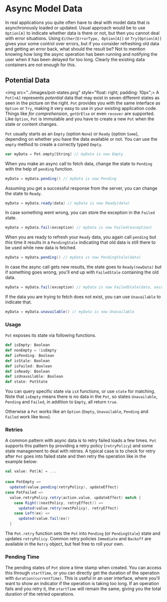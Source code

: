 # Async Model Data

In real applications you quite often have to deal with model data that is asynchronously loaded or updated. Usual approach would be to use `Option[A]` to
indicate whether data is there or not, but then you cannot deal with error situations. Using `Either[ErrorType, Option[A]]` or `Try[Option[A]]` gives your some
control over errors, but if you consider refreshing old data and getting an error back, what should the result be? Not to mention knowing how long the async
operation has been running and notifying the user when it has been delayed for too long. Clearly the existing data containers are not enough for this.

## Potential Data

<img src="../images/pot-states.png" style="float: right; padding: 10px";>
A `Pot[+A]` represents _potential_ data that may exist in seven different states as seen in the picture on the right. `Pot` provides you with the same interface as
`Option` or `Try`, making it very easy to use in your existing application code. Things like _for comprehension_, `getOrElse` or even `recover` are supported.
Like `Option`, `Pot` is immutable and you have to create a new `Pot` when the state or content changes.

`Pot` usually starts as an `Empty` (option `None`) or `Ready` (option `Some`), depending on whether you have the data available or not. You can use the `empty`
method to create a correctly typed `Empty`.

```scala
var myData = Pot.empty[String] // myData is now Empty
```

When you make an async call to fetch data, change the state to `Pending` with the help of `pending` function.

```scala
myData = myData.pending() // myData is now Pending
```

Assuming you get a successful response from the server, you can change the state to `Ready`.

```scala
myData = myData.ready(data) // myData is now Ready(data)
```

In case something went wrong, you can store the exception in the `Failed` state.

```scala
myData = myData.fail(exception) // myData is now Failed(exception)
```

When you are ready to refresh your `Ready` data, you again call `pending` but this time it results in a `PendingStale` indicating that old data is still there to be
used while new data is fetched.

```scala
myData = myData.pending() // myData is now PendingStale(data)
```

In case the async call gets new results, the state goes to `Ready(newData)` but if something goes wrong, you'll end up with `FailedStale` containing the
old data.

```scala
myData = myData.fail(exception) // myData is now FailedStale(data, exception)
```

If the data you are trying to fetch does not exist, you can use `Unavailable` to indicate that.

```scala
myData = myData.unavailable() // myData is now Unavailable
```

### Usage

`Pot` exposes its state via following functions.

```scala
def isEmpty: Boolean
def nonEmpty = !isEmpty
def isPending: Boolean
def isStale: Boolean
def isFailed: Boolean
def isReady: Boolean
def isUnavailable: Boolean
def state: PotState
```

You can query specific state via `isX` functions, or use `state` for matching. Note that `isEmpty` means there is no data in the `Pot`, so states `Unavailable`,
`Pending` and `Failed`, in addition to `Empty`, all return `true`.

Otherwise a `Pot` works like an `Option` (`Empty`, `Unavailable`, `Pending` and `Failed` work like `None`).

### Retries

A common pattern with async data is to retry failed loads a few times. `Pot` supports this pattern by providing a retry policy (`retryPolicy`) and some state
management to deal with retries. A typical case is to check for retry after `Pot` goes into failed state and then retry the operation like in the example below:

```scala
val value: Pot[A] = ...

case PotEmpty =>
  updated(value.pending(retryPolicy), updateEffect)
case PotFailed =>
  value.retryPolicy.retry(action.value, updateEffect) match {
    case Right((nextPolicy, retryEffect)) =>
      updated(value.retry(nextPolicy), retryEffect)
    case Left(ex) =>
      updated(value.fail(ex))
  }
```

The `Pot.retry` function sets the `Pot` into `Pending` (or `PendingStale`) state and updates `retryPolicy`. Common retry policies `Immediate` and `Backoff` are
available in the `Retry` object, but feel free to roll your own.

### Pending Time

The pending states of `Pot` store a time stamp when created. You can access this through `startTime`, or you can directly get the duration of the operation
with `duration(currentTime)`. This is useful in an user interface, where you'll want to show an indicator if the operation is taking too long. If
an operation fails and you retry it, the `startTime` will remain the same, giving you the total duration of the retried operations.
